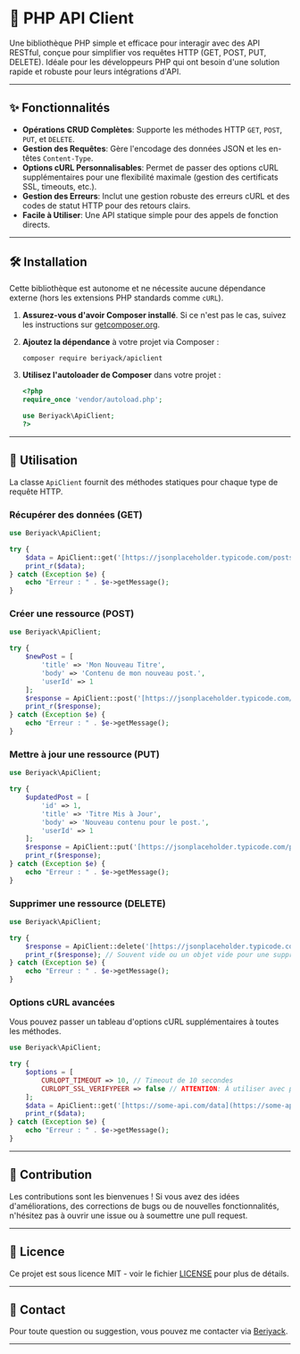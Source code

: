 # 🚀 PHP API Client

Une bibliothèque PHP simple et efficace pour interagir avec des API RESTful, conçue pour simplifier vos requêtes HTTP (GET, POST, PUT, DELETE). Idéale pour les développeurs PHP qui ont besoin d'une solution rapide et robuste pour leurs intégrations d'API.

---

## ✨ Fonctionnalités

* **Opérations CRUD Complètes**: Supporte les méthodes HTTP `GET`, `POST`, `PUT`, et `DELETE`.
* **Gestion des Requêtes**: Gère l'encodage des données JSON et les en-têtes `Content-Type`.
* **Options cURL Personnalisables**: Permet de passer des options cURL supplémentaires pour une flexibilité maximale (gestion des certificats SSL, timeouts, etc.).
* **Gestion des Erreurs**: Inclut une gestion robuste des erreurs cURL et des codes de statut HTTP pour des retours clairs.
* **Facile à Utiliser**: Une API statique simple pour des appels de fonction directs.

---

## 🛠️ Installation

Cette bibliothèque est autonome et ne nécessite aucune dépendance externe (hors les extensions PHP standards comme `cURL`).

1.  **Assurez-vous d'avoir Composer installé**. Si ce n'est pas le cas, suivez les instructions sur [getcomposer.org](https://getcomposer.org/).
2.  **Ajoutez la dépendance** à votre projet via Composer :

    ```bash
    composer require beriyack/apiclient
    ```

3.  **Utilisez l'autoloader de Composer** dans votre projet :

    ```php
    <?php
    require_once 'vendor/autoload.php';

    use Beriyack\ApiClient;
    ?>
    ```

---

## 🚀 Utilisation

La classe `ApiClient` fournit des méthodes statiques pour chaque type de requête HTTP.

### Récupérer des données (GET)

```php
use Beriyack\ApiClient;

try {
    $data = ApiClient::get('[https://jsonplaceholder.typicode.com/posts/1](https://jsonplaceholder.typicode.com/posts/1)');
    print_r($data);
} catch (Exception $e) {
    echo "Erreur : " . $e->getMessage();
}
```

### Créer une ressource (POST)

```php
use Beriyack\ApiClient;

try {
    $newPost = [
        'title' => 'Mon Nouveau Titre',
        'body' => 'Contenu de mon nouveau post.',
        'userId' => 1
    ];
    $response = ApiClient::post('[https://jsonplaceholder.typicode.com/posts](https://jsonplaceholder.typicode.com/posts)', $newPost);
    print_r($response);
} catch (Exception $e) {
    echo "Erreur : " . $e->getMessage();
}
```

### Mettre à jour une ressource (PUT)

```php
use Beriyack\ApiClient;

try {
    $updatedPost = [
        'id' => 1,
        'title' => 'Titre Mis à Jour',
        'body' => 'Nouveau contenu pour le post.',
        'userId' => 1
    ];
    $response = ApiClient::put('[https://jsonplaceholder.typicode.com/posts/1](https://jsonplaceholder.typicode.com/posts/1)', $updatedPost);
    print_r($response);
} catch (Exception $e) {
    echo "Erreur : " . $e->getMessage();
}
```

### Supprimer une ressource (DELETE)

```php
use Beriyack\ApiClient;

try {
    $response = ApiClient::delete('[https://jsonplaceholder.typicode.com/posts/1](https://jsonplaceholder.typicode.com/posts/1)');
    print_r($response); // Souvent vide ou un objet vide pour une suppression réussie
} catch (Exception $e) {
    echo "Erreur : " . $e->getMessage();
}
```

### Options cURL avancées

Vous pouvez passer un tableau d'options cURL supplémentaires à toutes les méthodes.

```php
use Beriyack\ApiClient;

try {
    $options = [
        CURLOPT_TIMEOUT => 10, // Timeout de 10 secondes
        CURLOPT_SSL_VERIFYPEER => false // ATTENTION: À utiliser avec précaution et jamais en production sans bonne raison !
    ];
    $data = ApiClient::get('[https://some-api.com/data](https://some-api.com/data)', $options);
    print_r($data);
} catch (Exception $e) {
    echo "Erreur : " . $e->getMessage();
}
```

---

## 🤝 Contribution

Les contributions sont les bienvenues ! Si vous avez des idées d'améliorations, des corrections de bugs ou de nouvelles fonctionnalités, n'hésitez pas à ouvrir une issue ou à soumettre une pull request.

---

## 📄 Licence

Ce projet est sous licence MIT - voir le fichier [LICENSE](https://www.google.com/search?q=LICENSE) pour plus de détails.

-----

## 📧 Contact

Pour toute question ou suggestion, vous pouvez me contacter via [Beriyack](https://github.com/Beriyack).

-----
